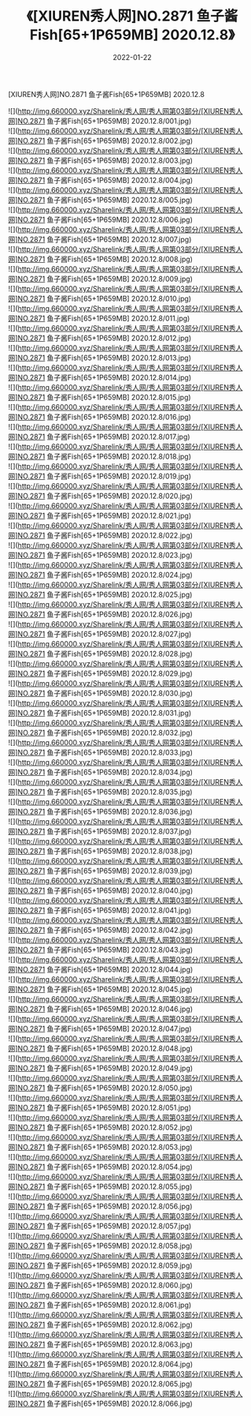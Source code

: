 ﻿---
layout: post
title:  《[XIUREN秀人网]NO.2871 鱼子酱Fish[65+1P659MB] 2020.12.8》
date:   2022-01-22
img: http://img.660000.xyz/Sharelink/秀人网/秀人网第03部分/[XIUREN秀人网]NO.2871 鱼子酱Fish[65+1P659MB] 2020.12.8/000.jpg
categories: [美女, 清纯, 唯美]
---

[XIUREN秀人网]NO.2871 鱼子酱Fish[65+1P659MB] 2020.12.8

 ![](http://img.660000.xyz/Sharelink/秀人网/秀人网第03部分/[XIUREN秀人网]NO.2871 鱼子酱Fish[65+1P659MB] 2020.12.8/001.jpg) <br>![](http://img.660000.xyz/Sharelink/秀人网/秀人网第03部分/[XIUREN秀人网]NO.2871 鱼子酱Fish[65+1P659MB] 2020.12.8/002.jpg) <br>![](http://img.660000.xyz/Sharelink/秀人网/秀人网第03部分/[XIUREN秀人网]NO.2871 鱼子酱Fish[65+1P659MB] 2020.12.8/003.jpg) <br>![](http://img.660000.xyz/Sharelink/秀人网/秀人网第03部分/[XIUREN秀人网]NO.2871 鱼子酱Fish[65+1P659MB] 2020.12.8/004.jpg) <br>![](http://img.660000.xyz/Sharelink/秀人网/秀人网第03部分/[XIUREN秀人网]NO.2871 鱼子酱Fish[65+1P659MB] 2020.12.8/005.jpg) <br>![](http://img.660000.xyz/Sharelink/秀人网/秀人网第03部分/[XIUREN秀人网]NO.2871 鱼子酱Fish[65+1P659MB] 2020.12.8/006.jpg) <br>![](http://img.660000.xyz/Sharelink/秀人网/秀人网第03部分/[XIUREN秀人网]NO.2871 鱼子酱Fish[65+1P659MB] 2020.12.8/007.jpg) <br>![](http://img.660000.xyz/Sharelink/秀人网/秀人网第03部分/[XIUREN秀人网]NO.2871 鱼子酱Fish[65+1P659MB] 2020.12.8/008.jpg) <br>![](http://img.660000.xyz/Sharelink/秀人网/秀人网第03部分/[XIUREN秀人网]NO.2871 鱼子酱Fish[65+1P659MB] 2020.12.8/009.jpg) <br>![](http://img.660000.xyz/Sharelink/秀人网/秀人网第03部分/[XIUREN秀人网]NO.2871 鱼子酱Fish[65+1P659MB] 2020.12.8/010.jpg) <br>![](http://img.660000.xyz/Sharelink/秀人网/秀人网第03部分/[XIUREN秀人网]NO.2871 鱼子酱Fish[65+1P659MB] 2020.12.8/011.jpg) <br>![](http://img.660000.xyz/Sharelink/秀人网/秀人网第03部分/[XIUREN秀人网]NO.2871 鱼子酱Fish[65+1P659MB] 2020.12.8/012.jpg) <br>![](http://img.660000.xyz/Sharelink/秀人网/秀人网第03部分/[XIUREN秀人网]NO.2871 鱼子酱Fish[65+1P659MB] 2020.12.8/013.jpg) <br>![](http://img.660000.xyz/Sharelink/秀人网/秀人网第03部分/[XIUREN秀人网]NO.2871 鱼子酱Fish[65+1P659MB] 2020.12.8/014.jpg) <br>![](http://img.660000.xyz/Sharelink/秀人网/秀人网第03部分/[XIUREN秀人网]NO.2871 鱼子酱Fish[65+1P659MB] 2020.12.8/015.jpg) <br>![](http://img.660000.xyz/Sharelink/秀人网/秀人网第03部分/[XIUREN秀人网]NO.2871 鱼子酱Fish[65+1P659MB] 2020.12.8/016.jpg) <br>![](http://img.660000.xyz/Sharelink/秀人网/秀人网第03部分/[XIUREN秀人网]NO.2871 鱼子酱Fish[65+1P659MB] 2020.12.8/017.jpg) <br>![](http://img.660000.xyz/Sharelink/秀人网/秀人网第03部分/[XIUREN秀人网]NO.2871 鱼子酱Fish[65+1P659MB] 2020.12.8/018.jpg) <br>![](http://img.660000.xyz/Sharelink/秀人网/秀人网第03部分/[XIUREN秀人网]NO.2871 鱼子酱Fish[65+1P659MB] 2020.12.8/019.jpg) <br>![](http://img.660000.xyz/Sharelink/秀人网/秀人网第03部分/[XIUREN秀人网]NO.2871 鱼子酱Fish[65+1P659MB] 2020.12.8/020.jpg) <br>![](http://img.660000.xyz/Sharelink/秀人网/秀人网第03部分/[XIUREN秀人网]NO.2871 鱼子酱Fish[65+1P659MB] 2020.12.8/021.jpg) <br>![](http://img.660000.xyz/Sharelink/秀人网/秀人网第03部分/[XIUREN秀人网]NO.2871 鱼子酱Fish[65+1P659MB] 2020.12.8/022.jpg) <br>![](http://img.660000.xyz/Sharelink/秀人网/秀人网第03部分/[XIUREN秀人网]NO.2871 鱼子酱Fish[65+1P659MB] 2020.12.8/023.jpg) <br>![](http://img.660000.xyz/Sharelink/秀人网/秀人网第03部分/[XIUREN秀人网]NO.2871 鱼子酱Fish[65+1P659MB] 2020.12.8/024.jpg) <br>![](http://img.660000.xyz/Sharelink/秀人网/秀人网第03部分/[XIUREN秀人网]NO.2871 鱼子酱Fish[65+1P659MB] 2020.12.8/025.jpg) <br>![](http://img.660000.xyz/Sharelink/秀人网/秀人网第03部分/[XIUREN秀人网]NO.2871 鱼子酱Fish[65+1P659MB] 2020.12.8/026.jpg) <br>![](http://img.660000.xyz/Sharelink/秀人网/秀人网第03部分/[XIUREN秀人网]NO.2871 鱼子酱Fish[65+1P659MB] 2020.12.8/027.jpg) <br>![](http://img.660000.xyz/Sharelink/秀人网/秀人网第03部分/[XIUREN秀人网]NO.2871 鱼子酱Fish[65+1P659MB] 2020.12.8/028.jpg) <br>![](http://img.660000.xyz/Sharelink/秀人网/秀人网第03部分/[XIUREN秀人网]NO.2871 鱼子酱Fish[65+1P659MB] 2020.12.8/029.jpg) <br>![](http://img.660000.xyz/Sharelink/秀人网/秀人网第03部分/[XIUREN秀人网]NO.2871 鱼子酱Fish[65+1P659MB] 2020.12.8/030.jpg) <br>![](http://img.660000.xyz/Sharelink/秀人网/秀人网第03部分/[XIUREN秀人网]NO.2871 鱼子酱Fish[65+1P659MB] 2020.12.8/031.jpg) <br>![](http://img.660000.xyz/Sharelink/秀人网/秀人网第03部分/[XIUREN秀人网]NO.2871 鱼子酱Fish[65+1P659MB] 2020.12.8/032.jpg) <br>![](http://img.660000.xyz/Sharelink/秀人网/秀人网第03部分/[XIUREN秀人网]NO.2871 鱼子酱Fish[65+1P659MB] 2020.12.8/033.jpg) <br>![](http://img.660000.xyz/Sharelink/秀人网/秀人网第03部分/[XIUREN秀人网]NO.2871 鱼子酱Fish[65+1P659MB] 2020.12.8/034.jpg) <br>![](http://img.660000.xyz/Sharelink/秀人网/秀人网第03部分/[XIUREN秀人网]NO.2871 鱼子酱Fish[65+1P659MB] 2020.12.8/035.jpg) <br>![](http://img.660000.xyz/Sharelink/秀人网/秀人网第03部分/[XIUREN秀人网]NO.2871 鱼子酱Fish[65+1P659MB] 2020.12.8/036.jpg) <br>![](http://img.660000.xyz/Sharelink/秀人网/秀人网第03部分/[XIUREN秀人网]NO.2871 鱼子酱Fish[65+1P659MB] 2020.12.8/037.jpg) <br>![](http://img.660000.xyz/Sharelink/秀人网/秀人网第03部分/[XIUREN秀人网]NO.2871 鱼子酱Fish[65+1P659MB] 2020.12.8/038.jpg) <br>![](http://img.660000.xyz/Sharelink/秀人网/秀人网第03部分/[XIUREN秀人网]NO.2871 鱼子酱Fish[65+1P659MB] 2020.12.8/039.jpg) <br>![](http://img.660000.xyz/Sharelink/秀人网/秀人网第03部分/[XIUREN秀人网]NO.2871 鱼子酱Fish[65+1P659MB] 2020.12.8/040.jpg) <br>![](http://img.660000.xyz/Sharelink/秀人网/秀人网第03部分/[XIUREN秀人网]NO.2871 鱼子酱Fish[65+1P659MB] 2020.12.8/041.jpg) <br>![](http://img.660000.xyz/Sharelink/秀人网/秀人网第03部分/[XIUREN秀人网]NO.2871 鱼子酱Fish[65+1P659MB] 2020.12.8/042.jpg) <br>![](http://img.660000.xyz/Sharelink/秀人网/秀人网第03部分/[XIUREN秀人网]NO.2871 鱼子酱Fish[65+1P659MB] 2020.12.8/043.jpg) <br>![](http://img.660000.xyz/Sharelink/秀人网/秀人网第03部分/[XIUREN秀人网]NO.2871 鱼子酱Fish[65+1P659MB] 2020.12.8/044.jpg) <br>![](http://img.660000.xyz/Sharelink/秀人网/秀人网第03部分/[XIUREN秀人网]NO.2871 鱼子酱Fish[65+1P659MB] 2020.12.8/045.jpg) <br>![](http://img.660000.xyz/Sharelink/秀人网/秀人网第03部分/[XIUREN秀人网]NO.2871 鱼子酱Fish[65+1P659MB] 2020.12.8/046.jpg) <br>![](http://img.660000.xyz/Sharelink/秀人网/秀人网第03部分/[XIUREN秀人网]NO.2871 鱼子酱Fish[65+1P659MB] 2020.12.8/047.jpg) <br>![](http://img.660000.xyz/Sharelink/秀人网/秀人网第03部分/[XIUREN秀人网]NO.2871 鱼子酱Fish[65+1P659MB] 2020.12.8/048.jpg) <br>![](http://img.660000.xyz/Sharelink/秀人网/秀人网第03部分/[XIUREN秀人网]NO.2871 鱼子酱Fish[65+1P659MB] 2020.12.8/049.jpg) <br>![](http://img.660000.xyz/Sharelink/秀人网/秀人网第03部分/[XIUREN秀人网]NO.2871 鱼子酱Fish[65+1P659MB] 2020.12.8/050.jpg) <br>![](http://img.660000.xyz/Sharelink/秀人网/秀人网第03部分/[XIUREN秀人网]NO.2871 鱼子酱Fish[65+1P659MB] 2020.12.8/051.jpg) <br>![](http://img.660000.xyz/Sharelink/秀人网/秀人网第03部分/[XIUREN秀人网]NO.2871 鱼子酱Fish[65+1P659MB] 2020.12.8/052.jpg) <br>![](http://img.660000.xyz/Sharelink/秀人网/秀人网第03部分/[XIUREN秀人网]NO.2871 鱼子酱Fish[65+1P659MB] 2020.12.8/053.jpg) <br>![](http://img.660000.xyz/Sharelink/秀人网/秀人网第03部分/[XIUREN秀人网]NO.2871 鱼子酱Fish[65+1P659MB] 2020.12.8/054.jpg) <br>![](http://img.660000.xyz/Sharelink/秀人网/秀人网第03部分/[XIUREN秀人网]NO.2871 鱼子酱Fish[65+1P659MB] 2020.12.8/055.jpg) <br>![](http://img.660000.xyz/Sharelink/秀人网/秀人网第03部分/[XIUREN秀人网]NO.2871 鱼子酱Fish[65+1P659MB] 2020.12.8/056.jpg) <br>![](http://img.660000.xyz/Sharelink/秀人网/秀人网第03部分/[XIUREN秀人网]NO.2871 鱼子酱Fish[65+1P659MB] 2020.12.8/057.jpg) <br>![](http://img.660000.xyz/Sharelink/秀人网/秀人网第03部分/[XIUREN秀人网]NO.2871 鱼子酱Fish[65+1P659MB] 2020.12.8/058.jpg) <br>![](http://img.660000.xyz/Sharelink/秀人网/秀人网第03部分/[XIUREN秀人网]NO.2871 鱼子酱Fish[65+1P659MB] 2020.12.8/059.jpg) <br>![](http://img.660000.xyz/Sharelink/秀人网/秀人网第03部分/[XIUREN秀人网]NO.2871 鱼子酱Fish[65+1P659MB] 2020.12.8/060.jpg) <br>![](http://img.660000.xyz/Sharelink/秀人网/秀人网第03部分/[XIUREN秀人网]NO.2871 鱼子酱Fish[65+1P659MB] 2020.12.8/061.jpg) <br>![](http://img.660000.xyz/Sharelink/秀人网/秀人网第03部分/[XIUREN秀人网]NO.2871 鱼子酱Fish[65+1P659MB] 2020.12.8/062.jpg) <br>![](http://img.660000.xyz/Sharelink/秀人网/秀人网第03部分/[XIUREN秀人网]NO.2871 鱼子酱Fish[65+1P659MB] 2020.12.8/063.jpg) <br>![](http://img.660000.xyz/Sharelink/秀人网/秀人网第03部分/[XIUREN秀人网]NO.2871 鱼子酱Fish[65+1P659MB] 2020.12.8/064.jpg) <br>![](http://img.660000.xyz/Sharelink/秀人网/秀人网第03部分/[XIUREN秀人网]NO.2871 鱼子酱Fish[65+1P659MB] 2020.12.8/065.jpg) <br>![](http://img.660000.xyz/Sharelink/秀人网/秀人网第03部分/[XIUREN秀人网]NO.2871 鱼子酱Fish[65+1P659MB] 2020.12.8/066.jpg) <br>